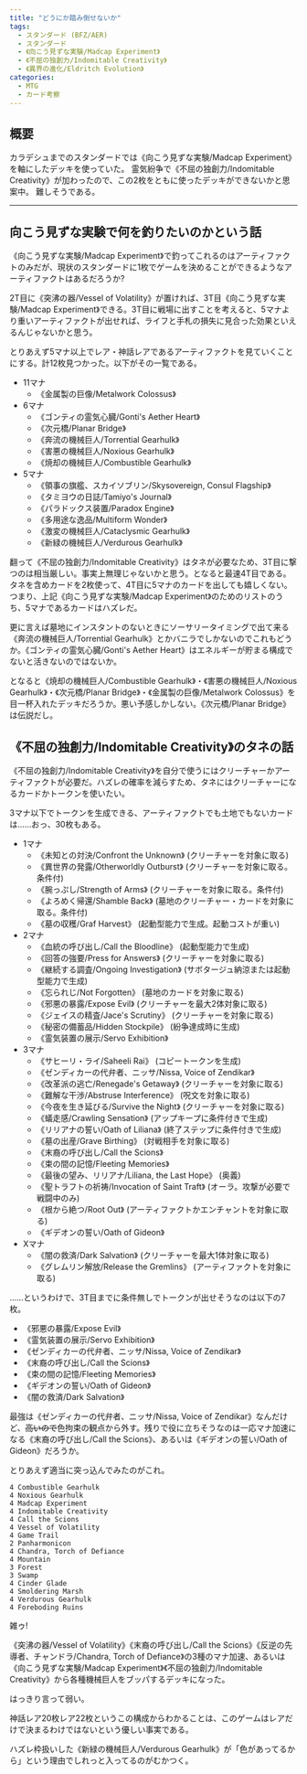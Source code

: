 ```yaml
---
title: "どうにか踏み倒せないか"
tags:
  - スタンダード (BFZ/AER)
  - スタンダード
  - 《向こう見ずな実験/Madcap Experiment》
  - 《不屈の独創力/Indomitable Creativity》
  - 《異界の進化/Eldritch Evolution》
categories:
  - MTG
  - カード考察
---
```


## 概要

カラデシュまでのスタンダードでは《向こう見ずな実験/Madcap Experiment》を軸にしたデッキを使っていた。
霊気紛争で《不屈の独創力/Indomitable Creativity》が加わったので、この2枚をともに使ったデッキができないかと思案中。
難しそうである。

<!-- more -->

----

## 向こう見ずな実験で何を釣りたいのかという話

《向こう見ずな実験/Madcap Experiment》で釣ってこれるのはアーティファクトのみだが、現状のスタンダードに1枚でゲームを決めることができるようなアーティファクトはあるだろうか?

2T目に《突沸の器/Vessel of Volatility》が置ければ、3T目《向こう見ずな実験/Madcap Experiment》できる。3T目に戦場に出すことを考えると、5マナより重いアーティファクトが出せれば、ライフと手札の損失に見合った効果といえるんじゃないかと思う。

とりあえず5マナ以上でレア・神話レアであるアーティファクトを見ていくことにする。計12枚見つかった。以下がその一覧である。

  * 11マナ
    * 《金属製の巨像/Metalwork Colossus》
  * 6マナ
    * 《ゴンティの霊気心臓/Gonti's Aether Heart》
    * 《次元橋/Planar Bridge》
    * 《奔流の機械巨人/Torrential Gearhulk》
    * 《害悪の機械巨人/Noxious Gearhulk》
    * 《焼却の機械巨人/Combustible Gearhulk》
  * 5マナ
    * 《領事の旗艦、スカイソブリン/Skysovereign, Consul Flagship》
    * 《タミヨウの日誌/Tamiyo's Journal》
    * 《パラドックス装置/Paradox Engine》
    * 《多用途な逸品/Multiform Wonder》
    * 《激変の機械巨人/Cataclysmic Gearhulk》
    * 《新緑の機械巨人/Verdurous Gearhulk》

翻って《不屈の独創力/Indomitable Creativity》はタネが必要なため、3T目に撃つのは相当厳しい。事実上無理じゃないかと思う。となると最速4T目である。タネを含めカードを2枚使って、4T目に5マナのカードを出しても嬉しくない。つまり、上記《向こう見ずな実験/Madcap Experiment》のためのリストのうち、5マナであるカードはハズレだ。

更に言えば墓地にインスタントのないときにソーサリータイミングで出て来る《奔流の機械巨人/Torrential Gearhulk》とかバニラでしかないのでこれもどうか。《ゴンティの霊気心臓/Gonti's Aether Heart》はエネルギーが貯まる構成でないと活きないのではないか。

となると《焼却の機械巨人/Combustible Gearhulk》・《害悪の機械巨人/Noxious Gearhulk》・《次元橋/Planar Bridge》・《金属製の巨像/Metalwork Colossus》を目一杯入れたデッキだろうか。悪い予感しかしない。《次元橋/Planar Bridge》は伝説だし。

## 《不屈の独創力/Indomitable Creativity》のタネの話

《不屈の独創力/Indomitable Creativity》を自分で使うにはクリーチャーかアーティファクトが必要だ。ハズレの確率を減らすため、タネにはクリーチャーになるカードかトークンを使いたい。

3マナ以下でトークンを生成できる、アーティファクトでも土地でもないカードは……おっ、30枚もある。

  * 1マナ
    * 《未知との対決/Confront the Unknown》 (クリーチャーを対象に取る)
    * 《異世界の発露/Otherworldly Outburst》 (クリーチャーを対象に取る。条件付)
    * 《腕っぷし/Strength of Arms》 (クリーチャーを対象に取る。条件付)
    * 《よろめく帰還/Shamble Back》 (墓地のクリーチャー・カードを対象に取る。条件付)
    * 《墓の収穫/Graf Harvest》 (起動型能力で生成。起動コストが重い)
  * 2マナ
    * 《血統の呼び出し/Call the Bloodline》 (起動型能力で生成)
    * 《回答の強要/Press for Answers》 (クリーチャーを対象に取る)
    * 《継続する調査/Ongoing Investigation》 (サボタージュ納涼または起動型能力で生成)
    * 《忘られじ/Not Forgotten》 (墓地のカードを対象に取る)
    * 《邪悪の暴露/Expose Evil》 (クリーチャーを最大2体対象に取る)
    * 《ジェイスの精査/Jace's Scrutiny》 (クリーチャーを対象に取る)
    * 《秘密の備蓄品/Hidden Stockpile》 (紛争達成時に生成)
    * 《霊気装置の展示/Servo Exhibition》
  * 3マナ
    * 《サヒーリ・ライ/Saheeli Rai》 (コピートークンを生成)
    * 《ゼンディカーの代弁者、ニッサ/Nissa, Voice of Zendikar》
    * 《改革派の逃亡/Renegade's Getaway》 (クリーチャーを対象に取る)
    * 《難解な干渉/Abstruse Interference》 (呪文を対象に取る)
    * 《今夜を生き延びる/Survive the Night》 (クリーチャーを対象に取る)
    * 《蟻走感/Crawling Sensation》 (アップキープに条件付きで生成)
    * 《リリアナの誓い/Oath of Liliana》 (終了ステップに条件付きで生成)
    * 《墓の出産/Grave Birthing》 (対戦相手を対象に取る)
    * 《末裔の呼び出し/Call the Scions》
    * 《束の間の記憶/Fleeting Memories》
    * 《最後の望み、リリアナ/Liliana, the Last Hope》 (奥義)
    * 《聖トラフトの祈祷/Invocation of Saint Traft》 (オーラ。攻撃が必要で戦闘中のみ)
    * 《根から絶つ/Root Out》 (アーティファクトかエンチャントを対象に取る)
    * 《ギデオンの誓い/Oath of Gideon》
  * Xマナ
    * 《闇の救済/Dark Salvation》 (クリーチャーを最大1体対象に取る)
    * 《グレムリン解放/Release the Gremlins》 (アーティファクトを対象に取る)

……というわけで、3T目までに条件無しでトークンが出せそうなのは以下の7枚。

  * 《邪悪の暴露/Expose Evil》
  * 《霊気装置の展示/Servo Exhibition》
  * 《ゼンディカーの代弁者、ニッサ/Nissa, Voice of Zendikar》
  * 《末裔の呼び出し/Call the Scions》
  * 《束の間の記憶/Fleeting Memories》
  * 《ギデオンの誓い/Oath of Gideon》
  * 《闇の救済/Dark Salvation》

最強は《ゼンディカーの代弁者、ニッサ/Nissa, Voice of Zendikar》なんだけど、~~高いので~~色拘束の観点から外す。残りで役に立ちそうなのは一応マナ加速になる《末裔の呼び出し/Call the Scions》、あるいは《ギデオンの誓い/Oath of Gideon》だろうか。

とりあえず適当に突っ込んでみたのがこれ。

```mtg-deck
4 Combustible Gearhulk
4 Noxious Gearhulk
4 Madcap Experiment
4 Indomitable Creativity
4 Call the Scions
4 Vessel of Volatility
4 Game Trail
2 Panharmonicon
4 Chandra, Torch of Defiance
4 Mountain
3 Forest
3 Swamp
4 Cinder Glade
4 Smoldering Marsh
4 Verdurous Gearhulk
4 Foreboding Ruins
```

雑ゥ!

《突沸の器/Vessel of Volatility》《末裔の呼び出し/Call the Scions》《反逆の先導者、チャンドラ/Chandra, Torch of Defiance》の3種のマナ加速、あるいは《向こう見ずな実験/Madcap Experiment》《不屈の独創力/Indomitable Creativity》から各種機械巨人をブッパするデッキになった。

はっきり言って弱い。

神話レア20枚レア22枚というこの構成からわかることは、このゲームはレアだけで決まるわけではないという優しい事実である。

ハズレ枠扱いした《新緑の機械巨人/Verdurous Gearhulk》が「色があってるから」という理由でしれっと入ってるのがむかつく。

